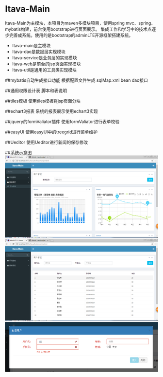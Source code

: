 # Itava-Main
Itava-Main为主模块，本项目为maven多模块项目，使用spring mvc、spring、mybatis构建，前台使用bootstrap进行页面展示。
集成工作和学习中的技术点逐步完善成系统。使用的是bootstrap的adminLTE开源框架搭建系统。

* Itava-main是主模块
* Itava-dao是数据层实现模块
* Itava-service是业务层的实现模块
* Itava-web是前台的jsp页面实现模块
* Itava-util是通用的工具类实现模块

##mybatis自动生成接口功能
根据配置文件生成 sqlMap.xml bean dao接口

##通用权限设计表
脚本和表说明

##tiles模板
使用tiles模板将jsp页面分块

##echart3报表
系统的报表展示使用echart3实现

##jquery的formValiator插件
使用formValiator进行表单校验

##easyUI 
使用easyUI中的treegrid进行菜单维护

##Ueditor
使用Ueditor进行新闻的保存修改

##系统示意图
![用户示例](https://github.com/tanglongjia/Itava-Main/blob/master/Itava-web/1.png)
![报表示例](https://github.com/tanglongjia/Itava-Main/blob/master/Itava-web/2.png)
![表单校验](https://github.com/tanglongjia/Itava-Main/blob/master/Itava-web/3.png)
